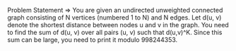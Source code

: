 Problem Statement => You are given an undirected unweighted connected graph consisting of N vertices
 (numbered 1 to N) and N edges. Let d(u, v) denote the shortest distance between nodes u and v in the graph. 
 You need to find the sum of d(u, v) over all pairs (u, v) such that d(u,v)^K.
 Since this sum can be large, you need to print it modulo 998244353. 
